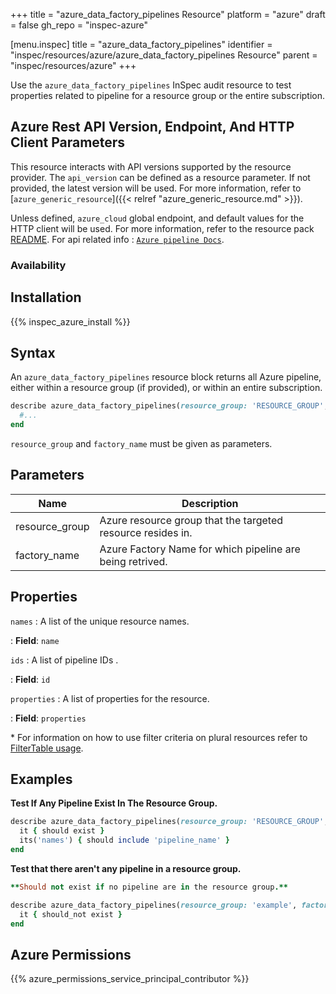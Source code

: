 +++
title = "azure_data_factory_pipelines Resource"
platform = "azure"
draft = false
gh_repo = "inspec-azure"

[menu.inspec]
title = "azure_data_factory_pipelines"
identifier = "inspec/resources/azure/azure_data_factory_pipelines Resource"
parent = "inspec/resources/azure"
+++

Use the `azure_data_factory_pipelines` InSpec audit resource to test properties related to pipeline for a resource group or the entire subscription.

## Azure Rest API Version, Endpoint, And HTTP Client Parameters

This resource interacts with API versions supported by the resource provider.
The `api_version` can be defined as a resource parameter.
If not provided, the latest version will be used.
For more information, refer to [`azure_generic_resource`]({{< relref "azure_generic_resource.md" >}}).

Unless defined, `azure_cloud` global endpoint, and default values for the HTTP client will be used.
For more information, refer to the resource pack [README](https://github.com/inspec/inspec-azure/blob/master/README.md).
For api related info : [`Azure pipeline Docs`](https://docs.microsoft.com/en-us/rest/api/datafactory/pipelines/list-by-factory).

### Availability

## Installation

{{% inspec_azure_install %}}

## Syntax

An `azure_data_factory_pipelines` resource block returns all Azure pipeline, either within a resource group (if provided), or within an entire subscription.

```ruby
describe azure_data_factory_pipelines(resource_group: 'RESOURCE_GROUP', factory_name: 'FACTORY_NAME') do
  #...
end
```

`resource_group` and `factory_name` must be given as parameters.

## Parameters

| Name                           | Description                                                                       |
 |--------------------------------|-----------------------------------------------------------------------------------|
| resource_group                 | Azure resource group that the targeted resource resides in.    |
| factory_name | Azure Factory Name for which pipeline are being retrived.|

## Properties

`names`
: A list of the unique resource names.

: **Field**: `name`

`ids`
: A list of pipeline IDs .

: **Field**: `id`

`properties`
: A list of properties for the resource.

: **Field**: `properties`

<superscript>*</superscript> For information on how to use filter criteria on plural resources refer to [FilterTable usage](https://github.com/inspec/inspec/blob/master/dev-docs/filtertable-usage.md).

## Examples

**Test If Any Pipeline Exist In The Resource Group.**

```ruby
describe azure_data_factory_pipelines(resource_group: 'RESOURCE_GROUP', factory_name: 'FACTORY_NAME') do
  it { should exist }
  its('names') { should include 'pipeline_name' }
end
```

**Test that there aren't any pipeline in a resource group.**

```ruby
**Should not exist if no pipeline are in the resource group.**

describe azure_data_factory_pipelines(resource_group: 'example', factory_name: 'fake') do
  it { should_not exist }
end
```

## Azure Permissions

{{% azure_permissions_service_principal_contributor %}}
